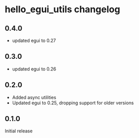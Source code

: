 # hello_egui_utils changelog

## 0.4.0

- updated egui to 0.27

## 0.3.0

- updated egui to 0.26

## 0.2.0

- Added async utilities
- Updated egui to 0.25, dropping support for older versions

## 0.1.0

Initial release